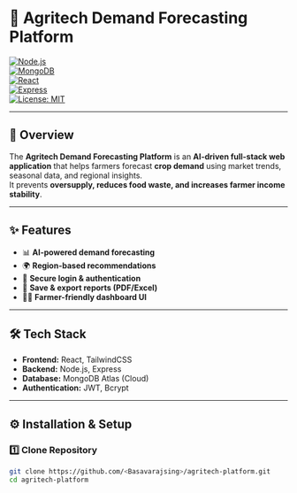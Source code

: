 # 🌾 Agritech Demand Forecasting Platform

[![Node.js](https://img.shields.io/badge/Node.js-18.x-green?logo=node.js)](https://nodejs.org/)  
[![MongoDB](https://img.shields.io/badge/MongoDB-Atlas-brightgreen?logo=mongodb)](https://www.mongodb.com/atlas)  
[![React](https://img.shields.io/badge/Frontend-React-blue?logo=react)](https://reactjs.org/)  
[![Express](https://img.shields.io/badge/Backend-Express-black?logo=express)](https://expressjs.com/)  
[![License: MIT](https://img.shields.io/badge/License-MIT-yellow.svg)](./LICENSE)

---

## 📌 Overview
The **Agritech Demand Forecasting Platform** is an **AI-driven full-stack web application** that helps farmers forecast **crop demand** using market trends, seasonal data, and regional insights.  
It prevents **oversupply, reduces food waste, and increases farmer income stability**.

---

## ✨ Features
- 📊 **AI-powered demand forecasting**
- 🌍 **Region-based recommendations**
- 🔑 **Secure login & authentication**
- 📂 **Save & export reports (PDF/Excel)**
- 👨‍🌾 **Farmer-friendly dashboard UI**

---

## 🛠️ Tech Stack
- **Frontend:** React, TailwindCSS  
- **Backend:** Node.js, Express  
- **Database:** MongoDB Atlas (Cloud)  
- **Authentication:** JWT, Bcrypt  

---

## ⚙️ Installation & Setup

### 1️⃣ Clone Repository
```bash
git clone https://github.com/<Basavarajsing>/agritech-platform.git
cd agritech-platform

